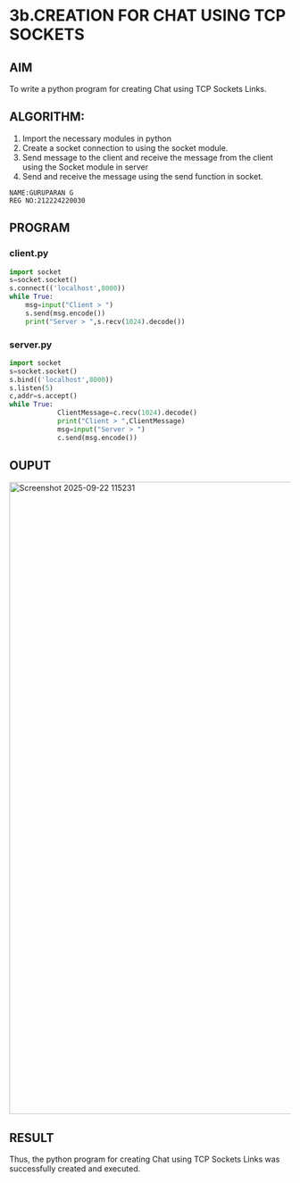 # 3b.CREATION FOR CHAT USING TCP SOCKETS
## AIM
To write a python program for creating Chat using TCP Sockets Links.
## ALGORITHM:
1. Import the necessary modules in python
2. Create a socket connection to using the socket module.
3. Send message to the client and receive the message from the client using the Socket module in
 server
4. Send and receive the message using the send function in socket.

```
NAME:GURUPARAN G
REG NO:212224220030
```
## PROGRAM

### client.py
```python
import socket 
s=socket.socket() 
s.connect(('localhost',8000)) 
while True: 
    msg=input("Client > ") 
    s.send(msg.encode()) 
    print("Server > ",s.recv(1024).decode())
```
### server.py
```python
import socket 
s=socket.socket() 
s.bind(('localhost',8000)) 
s.listen(5) 
c,addr=s.accept() 
while True: 
            ClientMessage=c.recv(1024).decode() 
            print("Client > ",ClientMessage) 
            msg=input("Server > ") 
            c.send(msg.encode())
```


## OUPUT

<img width="1917" height="1133" alt="Screenshot 2025-09-22 115231" src="https://github.com/user-attachments/assets/2a377fce-9bcc-47c2-98cb-0a3d17b6fbdc" />

## RESULT
Thus, the python program for creating Chat using TCP Sockets Links was successfully 
created and executed.
